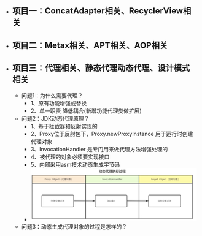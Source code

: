- ## 项目一：ConcatAdapter相关、RecyclerView相关
- ## 项目二：Metax相关、APT相关、AOP相关
- ## 项目三：代理相关、静态代理动态代理、设计模式相关
	- 问题1：为什么需要代理？
		- 1、原有功能增强或替换
		- 2、单一职责 降低耦合(新增功能代理类做扩展)
	- 问题2：JDK动态代理原理？
		- 1、基于拦截器和反射实现的
		- 2、Proxy位于反射包下，Proxy.newProxyInstance 用于运行时创建代理对象
		- 3、InvocationHandler 是专门用来做代理方法增强处理的
		- 4、被代理的对象必须要实现接口
		- 5、内部采用asm技术动态生成字节码
		- ![image.png](../assets/image_1663684080320_0.png)
	- 问题3：动态生成代理对象的过程是怎样的？